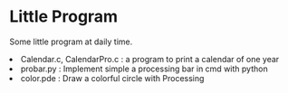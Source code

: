 # Little Program
Some little program at daily time.
<li>Calendar.c, CalendarPro.c : a program to print a calendar of one year</li>
<li>probar.py : Implement simple a processing bar in cmd with python</li>
<li>color.pde : Draw a colorful circle with Processing</li>
